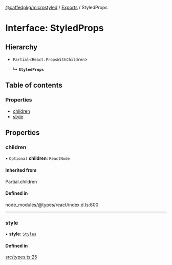 [@caffedpkg/microstyled](../README.md) / [Exports](../modules.md) / StyledProps

# Interface: StyledProps

## Hierarchy

- `Partial`<`React.PropsWithChildren`\>

  ↳ **`StyledProps`**

## Table of contents

### Properties

- [children](StyledProps.md#children)
- [style](StyledProps.md#style)

## Properties

### children

• `Optional` **children**: `ReactNode`

#### Inherited from

Partial.children

#### Defined in

node_modules/@types/react/index.d.ts:800

___

### style

• **style**: [`Styles`](../modules.md#styles)

#### Defined in

[src/types.ts:25](https://github.com/caffed/microstyled/blob/bba0823/src/types.ts#L25)
